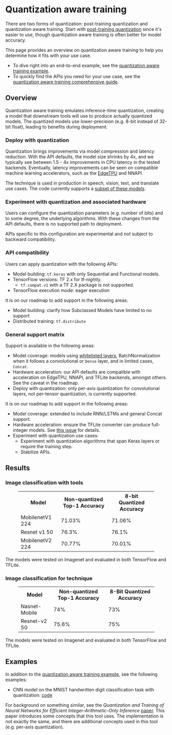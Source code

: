 # Quantization aware training

There are two forms of quantization: post-training quantization and
quantization aware training. Start with [post-training quantization](post_training.md)
since it's easier to use, though quantization aware training is often better for
model accuracy.

This page provides an overview on quantization aware training to help you
determine how it fits with your use case.

*   To dive right into an end-to-end example, see the
    [quantization aware training example](training_example.md).
*   To quickly find the APIs you need for your use case, see the
    [quantization aware training comprehensive guide](training_comprehensive_guide.md).

## Overview

Quantization aware training emulates inference-time quantization, creating a
model that downstream tools will use to produce actually quantized models.
The quantized models use lower-precision (e.g. 8-bit instead of 32-bit float),
leading to benefits during deployment.

### Deploy with quantization

Quantization brings improvements via model compression and latency reduction.
With the API defaults, the model size shrinks by 4x, and we typically see
between 1.5 - 4x improvements in CPU latency in the tested backends. Eventually,
latency improvements can be seen on compatible machine learning accelerators,
such as the [EdgeTPU](https://coral.ai/docs/edgetpu/benchmarks/) and NNAPI.

The technique is used in production in speech, vision, text, and translate use
cases. The code currently supports a
[subset of these models](#general-support-matrix).

### Experiment with quantization and associated hardware

Users can configure the quantization parameters (e.g. number of bits) and to
some degree, the underlying algorithms. With these changes from the API
defaults, there is no supported path to deployment.

APIs specific to this configuration are experimental and not subject to backward
compatibility.

### API compatibility

Users can apply quantization with the following APIs:

*   Model building: `tf.keras` with only Sequential and Functional models.
*   TensorFlow versions: TF 2.x for tf-nightly.
    *   `tf.compat.v1` with a TF 2.X package is not supported.
*   TensorFlow execution mode: eager execution

It is on our roadmap to add support in the following areas:

<!-- TODO(tfmot): file Github issues. -->

*   Model building: clarify how Subclassed Models have limited to no support
*   Distributed training: `tf.distribute`

### General support matrix

Support is available in the following areas:

*   Model coverage: models using
    [whitelisted layers](https://github.com/tensorflow/model-optimization/tree/master/tensorflow_model_optimization/python/core/quantization/keras/default_8bit/default_8bit_quantize_registry.py),
    BatchNormalization when it follows a convolutional or `Dense` layer, and in
    limited cases, `Concat`.
    <!-- TODO(tfmot): add more details and ensure they are all correct. -->
*   Hardware acceleration: our API defaults are compatible with acceleration on
    EdgeTPU, NNAPI, and TFLite backends, amongst others. See the caveat in the
    roadmap.
*   Deploy with quantization: only per-axis quantization for convolutional
    layers, not per-tensor quantization, is currently supported.

It is on our roadmap to add support in the following areas:

<!-- TODO(tfmot): file Github issue. Update as more functionality is added prior
to launch. -->

*   Model coverage: extended to include RNN/LSTMs and general Concat support.
*   Hardware acceleration: ensure the TFLite converter can produce full-integer
    models. See [this
    issue](https://github.com/tensorflow/tensorflow/issues/38285) for details.
*   Experiment with quantization use cases:
    *   Experiment with quantization algorithms that span Keras layers or
        require the training step.
    *   Stabilize APIs.

## Results

### Image classification with tools

<figure>
  <table>
    <tr>
      <th>Model</th>
      <th>Non-quantized Top-1 Accuracy </th>
      <th>8-bit Quantized Accuracy </th>
    </tr>
    <tr>
      <td>MobilenetV1 224</td>
      <td>71.03%</td>
      <td>71.06%</td>
    </tr>
    <tr>
      <td>Resnet v1 50</td>
      <td>76.3%</td>
      <td>76.1%</td>
    </tr>
    <tr>
      <td>MobilenetV2 224</td>
      <td>70.77%</td>
      <td>70.01%</td>
    </tr>
 </table>
</figure>

The models were tested on Imagenet and evaluated in both TensorFlow and TFLite.

### Image classification for technique

<figure>
  <table>
    <tr>
      <th>Model</th>
      <th>Non-quantized Top-1 Accuracy </th>
      <th>8-Bit Quantized Accuracy </th>
    <tr>
      <td>Nasnet-Mobile</td>
      <td>74%</td>
      <td>73%</td>
    </tr>
    <tr>
      <td>Resnet-v2 50</td>
      <td>75.6%</td>
      <td>75%</td>
    </tr>
 </table>
</figure>

The models were tested on Imagenet and evaluated in both TensorFlow and TFLite.

## Examples

In addition to the
[quantization aware training example](training_example.md),
see the following examples:

*   CNN model on the MNIST handwritten digit classification task with
    quantization:
    [code](https://github.com/tensorflow/model-optimization/blob/master/tensorflow_model_optimization/python/core/quantization/keras/quantize_functional_test.py)

For background on something similar, see the *Quantization and Training of
Neural Networks for Efficient Integer-Arithmetic-Only Inference*
[paper](https://arxiv.org/abs/1712.05877). This paper introduces some concepts
that this tool uses. The implementation is not exactly the same, and there are
additional concepts used in this tool (e.g. per-axis quantization).
